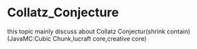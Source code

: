 # Collatz_Conjecture
this topic mainly discuss about Collatz Conjectur(shrink contain)(JavaMC:Cubic Chunk,lucraft core,creative core)
